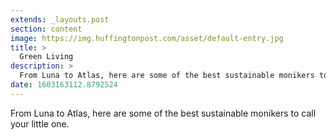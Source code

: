 ```yaml
--- 
extends: _layouts.post 
section: content 
image: https://img.huffingtonpost.com/asset/default-entry.jpg 
title: > 
  Green Living 
description: > 
  From Luna to Atlas, here are some of the best sustainable monikers to call your little one. 
date: 1603163112.8792524 
--- 
```

<div><p class="card__description">From Luna to Atlas, here are some of the best sustainable monikers to call your little one.</p></div>